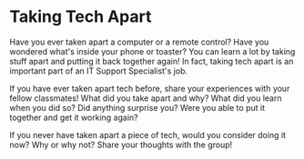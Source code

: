# Taking Tech Apart

Have you ever taken apart a computer or a remote control? Have you wondered what's inside your phone or toaster? You can learn a lot by taking stuff apart and putting it back together again! In fact, taking tech apart is an important part of an IT Support Specialist's job.

If you have ever taken apart tech before, share your experiences with your fellow classmates! What did you take apart and why? What did you learn when you did so? Did anything surprise you? Were you able to put it together and get it working again?

If you never have taken apart a piece of tech, would you consider doing it now? Why or why not? Share your thoughts with the group!